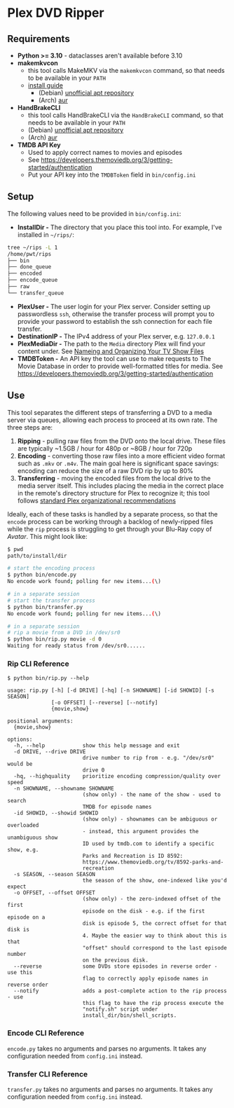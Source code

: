 # Plex DVD Ripper

## Requirements

* **Python >= 3.10** - dataclasses aren't available before 3.10
* **makemkvcon**
  * this tool calls MakeMKV via the `makemkvcon` command, so that needs to be available in your `PATH`
  * [install guide](https://forum.makemkv.com/forum/viewtopic.php?f=3&t=224)
    * (Debian) [unofficial apt repository](https://unixcop.com/how-to-install-makemkv-on-ubuntu-20-04/)
    * (Arch) [aur](https://aur.archlinux.org/packages/makemkv-cli) 
* **HandBrakeCLI**
  * this tool calls HandBrakeCLI via the `HandBrakeCLI` command, so that needs to be available in your `PATH`
  * (Debian) [unofficial apt repository](https://handbrake.fr/docs/en/1.2.0/get-handbrake/download-and-install.html)
  * (Arch) [aur](https://archlinux.org/packages/community/x86_64/handbrake-cli/)
* **TMDB API Key**
  * Used to apply correct names to movies and episodes
  * See https://developers.themoviedb.org/3/getting-started/authentication
  * Put your API key into the `TMDBToken` field in `bin/config.ini`

## Setup

The following values need to be provided in `bin/config.ini`:

* **InstallDir -** The directory that you place this tool into. For example, I've installed in `~/rips/`:

```bash
tree ~/rips -L 1
/home/pwt/rips
├── bin
├── done_queue
├── encoded
├── encode_queue
├── raw
└── transfer_queue
```

* **PlexUser -** The user login for your Plex server. Consider setting up passwordless `ssh`, otherwise the transfer process will prompt you to provide your password to establish the ssh connection for each file transfer.
* **DestinationIP -** The IPv4 address of your Plex server, e.g. `127.0.0.1`
* **PlexMediaDir -** The path to the `Media` directory Plex will find your content under. See [Nameing and Organizing Your TV Show Files](https://support.plex.tv/articles/naming-and-organizing-your-tv-show-files/)
* **TMDBToken -** An API key the tool can use to make requests to The Movie Database in order to provide well-formatted titles for media. See https://developers.themoviedb.org/3/getting-started/authentication

## Use

This tool separates the different steps of transferring a DVD to a media server via queues, allowing each process to proceed at its own rate. The three steps are:

1. **Ripping** - pulling raw files from the DVD onto the local drive. These files are typically ~1.5GB / hour for 480p or ~8GB / hour for 720p
1. **Encoding** - converting those raw files into a more efficient video format such as `.mkv` or `.m4v`. The main goal here is significant space savings: encoding can reduce the size of a raw DVD rip by up to 80%
1. **Transferring** - moving the encoded files from the local drive to the media server itself. This includes placing the media in the correct place in the remote's directory structure for Plex to recognize it; this tool follows [standard Plex organizational recommendations](https://support.plex.tv/articles/naming-and-organizing-your-tv-show-files/)

Ideally, each of these tasks is handled by a separate process, so that the `encode` process can be working through a backlog of newly-ripped files while the `rip` process is struggling to get through your Blu-Ray copy of _Avatar_. This might look like:

```bash
$ pwd
path/to/install/dir

# start the encoding process
$ python bin/encode.py 
No encode work found; polling for new items...(\)

# in a separate session
# start the transfer process
$ python bin/transfer.py 
No encode work found; polling for new items...(\)

# in a separate session
# rip a movie from a DVD in /dev/sr0 
$ python bin/rip.py movie -d 0
Waiting for ready status from /dev/sr0......
```

### Rip CLI Reference

```
$ python bin/rip.py --help

usage: rip.py [-h] [-d DRIVE] [-hq] [-n SHOWNAME] [-id SHOWID] [-s SEASON]
              [-o OFFSET] [--reverse] [--notify]
              {movie,show}

positional arguments:
  {movie,show}

options:
  -h, --help            show this help message and exit
  -d DRIVE, --drive DRIVE
                        drive number to rip from - e.g. "/dev/sr0" would be
                        drive 0
  -hq, --highquality    prioritize encoding compression/quality over speed
  -n SHOWNAME, --showname SHOWNAME
                        (show only) - the name of the show - used to search
                        TMDB for episode names
  -id SHOWID, --showid SHOWID
                        (show only) - shownames can be ambiguous or overloaded
                        - instead, this argument provides the unambiguous show
                        ID used by tmdb.com to identify a specific show, e.g.
                        Parks and Recreation is ID 8592:
                        https://www.themoviedb.org/tv/8592-parks-and-
                        recreation
  -s SEASON, --season SEASON
                        the season of the show, one-indexed like you'd expect
  -o OFFSET, --offset OFFSET
                        (show only) - the zero-indexed offset of the first
                        episode on the disk - e.g. if the first episode on a
                        disk is episode 5, the correct offset for that disk is
                        4. Maybe the easier way to think about this is that
                        "offset" should correspond to the last episode number
                        on the previous disk.
  --reverse             some DVDs store episodes in reverse order - use this
                        flag to correctly apply episode names in reverse order
  --notify              adds a post-complete action to the rip process - use
                        this flag to have the rip process execute the
                        "notify.sh" script under
                        install_dir/bin/shell_scripts.
```

### Encode CLI Reference

`encode.py` takes no arguments and parses no arguments. It takes any configuration needed from `config.ini` instead.

### Transfer CLI Reference

`transfer.py` takes no arguments and parses no arguments. It takes any configuration needed from `config.ini` instead.